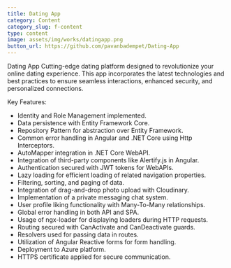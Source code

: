 ```yaml
---
title: Dating App
category: Content
category_slug: f-content
type: content
image: assets/img/works/datingapp.png
button_url: https://github.com/pavanbadempet/Dating-App
---
```


Dating App
Cutting-edge dating platform designed to revolutionize your online dating experience. This app incorporates the latest technologies and best practices to ensure seamless interactions, enhanced security, and personalized connections.

Key Features:

* Identity and Role Management implemented.
* Data persistence with Entity Framework Core.
* Repository Pattern for abstraction over Entity Framework.
* Common error handling in Angular and .NET Core using Http Interceptors.
* AutoMapper integration in .NET Core WebAPI.
* Integration of third-party components like Alertify.js in Angular.
* Authentication secured with JWT tokens for WebAPIs.
* Lazy loading for efficient loading of related navigation properties.
* Filtering, sorting, and paging of data.
* Integration of drag-and-drop photo upload with Cloudinary.
* Implementation of a private messaging chat system.
* User profile liking functionality with Many-To-Many relationships.
* Global error handling in both API and SPA.
* Usage of ngx-loader for displaying loaders during HTTP requests.
* Routing secured with CanActivate and CanDeactivate guards.
* Resolvers used for passing data in routes.
* Utilization of Angular Reactive forms for form handling.
* Deployment to Azure platform.
* HTTPS certificate applied for secure communication.